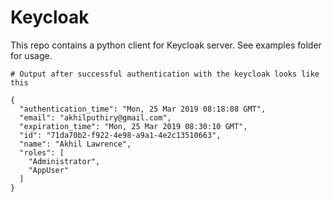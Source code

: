 # Keycloak

This repo contains a python client for Keycloak server.
See examples folder for usage.


```
# Output after successful authentication with the keycloak looks like this

{
  "authentication_time": "Mon, 25 Mar 2019 08:18:08 GMT",
  "email": "akhilputhiry@gmail.com",
  "expiration_time": "Mon, 25 Mar 2019 08:30:10 GMT",
  "id": "71da70b2-f922-4e98-a9a1-4e2c13510663",
  "name": "Akhil Lawrence",
  "roles": [
    "Administrator",
    "AppUser"
  ]
}
```
